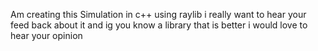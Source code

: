 Am creating this Simulation in c++ using raylib i really want to hear your feed back about it
and ig you know a library that is better i would love to hear your opinion
